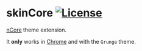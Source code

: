 # skinCore [![License](https://img.shields.io/badge/License-MIT-brightgreen.svg)](https://github.com/mezanddav/skinCore/blob/main/LICENSE)
[nCore](https://ncore.pro/) theme extension.

It **only** works in [Chrome](https://www.google.com/chrome/) and with the `Grunge` theme.
